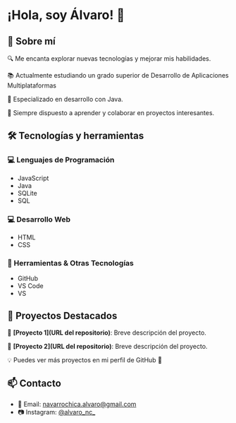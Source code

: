 # ¡Hola, soy Álvaro! :wave:

## :rocket: Sobre mí
:mag: Me encanta explorar nuevas tecnologías y mejorar mis habilidades.

:books: Actualmente estudiando un grado superior de Desarrollo de Aplicaciones Multiplataformas

:dart: Especializado en desarrollo con Java.

:speech_balloon: Siempre dispuesto a aprender y colaborar en proyectos interesantes.

## 🛠️ Tecnologías y herramientas
### :computer: Lenguajes de Programación
- JavaScript
- Java
- SQLite
- SQL

### 💻 Desarrollo Web
- HTML
- CSS

### 🔧 Herramientas & Otras Tecnologías
- GitHub
- VS Code
- VS

## 📌 Proyectos Destacados

:small_blue_diamond: **[Proyecto 1](URL del repositorio)**: Breve descripción del proyecto.

:small_blue_diamond: **[Proyecto 2](URL del repositorio)**: Breve descripción del proyecto.

:bulb: Puedes ver más proyectos en mi perfil de GitHub :rocket:

## 📫 Contacto
- 📧 Email: [navarrochica.alvaro@gmail.com](mailto:navarrochica.alvaro@gmail.com)
- 📷 Instagram: [@alvaro_nc_](https://instagram.com/alvaro_nc_)

